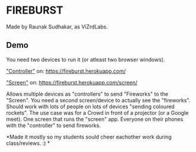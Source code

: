 # FIREBURST

Made by Raunak Sudhakar, as ViZrdLabs.

## Demo

You need two devices to run it (or atleast two browser windows).

["Controller"](https://fireburst.herokuapp.com/) on: https://fireburst.herokuapp.com/

["Screen"](https://fireburst.herokuapp.com/screen/) on: https://fireburst.herokuapp.com/screen/

Allows multiple devices as "controllers" to send "Fireworks" to the "Screen". You need a second screen/device to actually see the "fireworks". Should work with lots of people on lots of devices "sending coloured rockets". The use case was for a Crowd in front of a projector (or a Google meet). One screen that runs the "screen" app. Everyone on their phones with the "controller" to send fireworks. 

*Made it mostly so my students sould cheer eachother work during class/reviews. :) *

